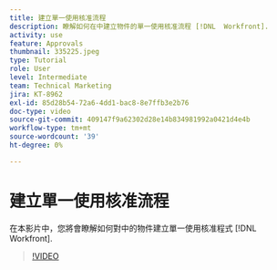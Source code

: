 ```yaml
---
title: 建立單一使用核准流程
description: 瞭解如何在中建立物件的單一使用核准流程 [!DNL  Workfront].
activity: use
feature: Approvals
thumbnail: 335225.jpeg
type: Tutorial
role: User
level: Intermediate
team: Technical Marketing
jira: KT-8962
exl-id: 85d28b54-72a6-4dd1-bac8-8e7ffb3e2b76
doc-type: video
source-git-commit: 409147f9a62302d28e14b834981992a0421d4e4b
workflow-type: tm+mt
source-wordcount: '39'
ht-degree: 0%

---
```


# 建立單一使用核准流程

在本影片中，您將會瞭解如何對中的物件建立單一使用核准程式 [!DNL  Workfront].

>[!VIDEO](https://video.tv.adobe.com/v/335225/?quality=12&learn=on)

<!---
learn more URLS
Approval process overview
--->
